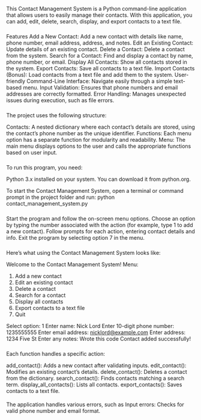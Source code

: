 This Contact Management System is a Python command-line application that allows users to easily manage their contacts. 
With this application, you can add, edit, delete, search, display, and export contacts to a text file. 

###

Features
Add a New Contact: Add a new contact with details like name, phone number, email address, address, and notes.
Edit an Existing Contact: Update details of an existing contact.
Delete a Contact: Delete a contact from the system.
Search for a Contact: Find and display a contact by name, phone number, or email.
Display All Contacts: Show all contacts stored in the system.
Export Contacts: Save all contacts to a text file.
Import Contacts (Bonus): Load contacts from a text file and add them to the system.
User-friendly Command-Line Interface: Navigate easily through a simple text-based menu.
Input Validation: Ensures that phone numbers and email addresses are correctly formatted.
Error Handling: Manages unexpected issues during execution, such as file errors.

###

The project uses the following structure:

Contacts: A nested dictionary where each contact’s details are stored, using the contact’s phone number as the unique identifier.
Functions: Each menu option has a separate function for modularity and readability.
Menu: The main menu displays options to the user and calls the appropriate functions based on user input.

###
To run this program, you need:

Python 3.x installed on your system. You can download it from python.org.

To start the Contact Management System, open a terminal or command prompt in the project folder and run: python contact_management_system.py

###

Start the program and follow the on-screen menu options.
Choose an option by typing the number associated with the action (for example, type 1 to add a new contact).
Follow prompts for each action, entering contact details and info.
Exit the program by selecting option 7 in the menu.

###

Here’s what using the Contact Management System looks like:

Welcome to the Contact Management System!
Menu:
1. Add a new contact
2. Edit an existing contact
3. Delete a contact
4. Search for a contact
5. Display all contacts
6. Export contacts to a text file
7. Quit

Select option: 1
Enter name: Nick Lord
Enter 10-digit phone number: 1235555555
Enter email address: nicklord@example.com
Enter address: 1234 Five St
Enter any notes: Wrote this code
Contact added successfully!

###

Each function handles a specific action:

add_contact(): Adds a new contact after validating inputs.
edit_contact(): Modifies an existing contact’s details.
delete_contact(): Deletes a contact from the dictionary.
search_contact(): Finds contacts matching a search term.
display_all_contacts(): Lists all contacts.
export_contacts(): Saves contacts to a text file.

####

The application handles various errors, such as Input errors: Checks for valid phone number and email format.
